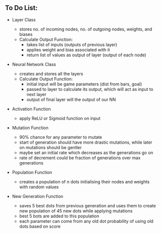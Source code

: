 ## To Do List:
- Layer Class
    - stores no. of incoming nodes, no. of outgoing nodes, weights, and biases
    - Calculate Output Function: 
        - takes list of inputs (outputs of previous layer)
        - applies weight and bias associated with it
        - return list of values as output of layer (output of each node)

- Neural Network Class
    - creates and stores all the layers
    - Calculate Output Function: 
        - initial input will be game parameters (dist from bars, goal)
        - passed to layer to calculate its output, which will act as input to next layer
        - output of final layer will the output of our NN

- Activation Function
    - apply ReLU or Sigmoid function on input

- Mutation Function
    - 90% chance for any parameter to mutate
    - start of generation should have more drastic mutations, while later on mutations should be gentler
    - maybe set an initial rate which decreases as the generations go on
    - rate of decrement could be fraction of generations over max generations

- Population Function
    - creates a population of n dots initialising their nodes and weights with random values

- New Generation Function
    - saves 5 best dots from previous generation and uses them to create new population of 45 new dots while applying mutations
    - best 5 bots are added to this population
    - each parameter can come from any old dot probability of using old dots based on score